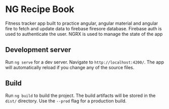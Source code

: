 # NG Recipe Book

Fitness tracker app built to practice angular, angular material and angular fire to fetch and update data to firebase firesore database. Firebase auth is used to authenticate the user. NGRX is used to manage the state of the app

## Development server

Run `ng serve` for a dev server. Navigate to `http://localhost:4200/`. The app will automatically reload if you change any of the source files.

## Build

Run `ng build` to build the project. The build artifacts will be stored in the `dist/` directory. Use the `--prod` flag for a production build.

